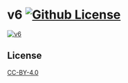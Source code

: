 v6 [![Github License](https://img.shields.io/github/license/setetres/v6.svg)](https://github.com/setetres/v6/blob/master/LICENSE)
==

[![v6](https://setetres.s3.amazonaws.com/setetres.st/img/v6-desktop.png?v=2&raw=true)](http://v6.setetres.st)

License
-------

[CC-BY-4.0]

[http://v6.setetres.st]: http://v6.setetres.st
[CC-BY-4.0]: http://creativecommons.org/licenses/by/4.0
